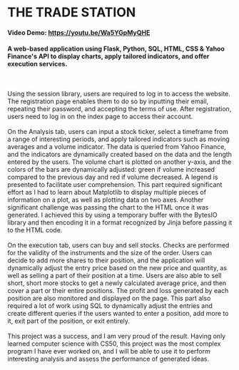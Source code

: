 # THE TRADE STATION
#### Video Demo: https://youtu.be/Wa5YGpMyQHE
#### A web-based application using Flask, Python, SQL, HTML, CSS & Yahoo Finance's API to display charts, apply tailored indicators, and offer execution services.

<br>
<p> Using the session library, users are required to log in to access the website. The registration page enables them to do so by inputting their email, repeating their password, and accepting the terms of use. After registration, users need to log in on the index page to access their account.


<br>
<br>
On the Analysis tab, users can input a stock ticker, select a timeframe from a range of interesting periods, and apply tailored indicators such as moving averages and a volume indicator. The data is queried from Yahoo Finance, and the indicators are dynamically created based on the data and the length entered by the users. The volume chart is plotted on another y-axis, and the colors of the bars are dynamically adjusted: green if volume increased compared to the previous day and red if volume decreased. A legend is presented to facilitate user comprehension. This part required significant effort as I had to learn about Matplotlib to display multiple pieces of information on a plot, as well as plotting data on two axes. Another significant challenge was passing the chart to the HTML once it was generated. I achieved this by using a temporary buffer with the BytesIO library and then encoding it in a format recognized by Jinja before passing it to the HTML code.

<br>
<br>
On the execution tab, users can buy and sell stocks. Checks are performed for the validity of the instruments and the size of the order. Users can decide to add more shares to their position, and the application will dynamically adjust the entry price based on the new price and quantity, as well as selling a part of their position at a time. Users are also able to sell short, short more stocks to get a newly calculated average price, and then cover a part or their entire positions. The profit and loss generated by each position are also monitored and displayed on the page. This part also required a lot of work using SQL to dynamically adjust the entries and create different queries if the users wanted to enter a position, add more to it, exit part of the position, or exit entirely.
<br>
<br>
This project was a success, and I am very proud of the result. Having only learned computer science with CS50, this project was the most complex program I have ever worked on, and I will be able to use it to perform interesting analysis and assess the performance of generated ideas.
